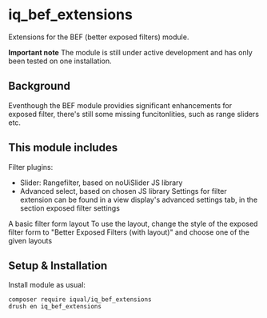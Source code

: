 # iq_bef_extensions

Extensions for the BEF (better exposed filters) module.

**Important note**
The module is still under active development and has only been tested on one installation.

## Background
Eventhough the BEF module providies significant enhancements for exposed filter, there's still some missing funcitonlities, such as range sliders etc.

## This module includes
Filter plugins:
- Slider: Rangefilter, based on noUiSlider JS library
- Advanced select, based on chosen JS library
Settings for filter extension can be found in a view display's advanced settings tab, in the section exposed filter settings

A basic filter form layout
To use the layout, change the style of the exposed filter form to "Better Exposed Filters (with layout)" and choose one of the given layouts

## Setup & Installation

Install module as usual:

    composer require iqual/iq_bef_extensions
    drush en iq_bef_extensions
